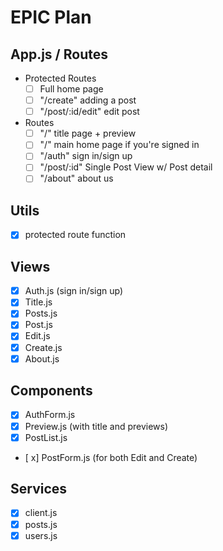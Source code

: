# EPIC Plan

## App.js / Routes

- Protected Routes
  - [ ] Full home page
  - [ ] "/create" adding a post
  - [ ] "/post/:id/edit" edit post
- Routes
  - [ ] "/" title page + preview
  - [ ] "/" main home page if you're signed in
  - [ ] "/auth" sign in/sign up
  - [ ] "/post/:id" Single Post View w/ Post detail
  - [ ] "/about" about us

## Utils

- [x] protected route function

## Views

- [x] Auth.js (sign in/sign up)
- [x] Title.js
- [x] Posts.js
- [x] Post.js
- [x] Edit.js
- [x] Create.js
- [x] About.js

## Components

- [x] AuthForm.js
- [x] Preview.js (with title and previews)
- [x] PostList.js
- [ x] PostForm.js (for both Edit and Create)

## Services

- [x] client.js
- [x] posts.js
- [x] users.js
